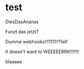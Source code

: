 # test
DiesDasAnanas

Funzt das jetzt?

Dumme webhooks!!!1111!!11elf

It doesn't want to WEEEEERRK!!!!!!!

blaaaaa
